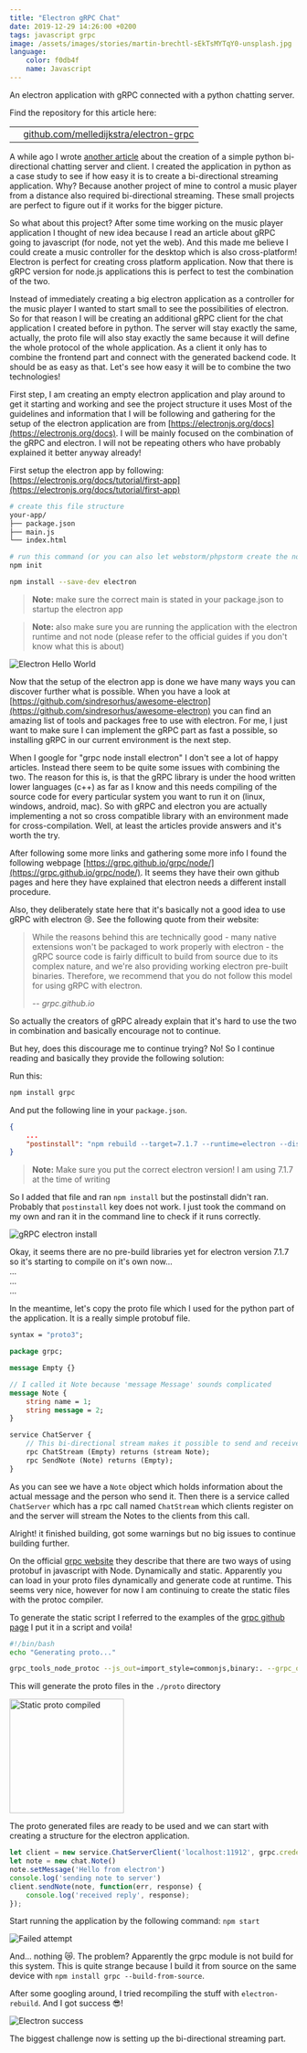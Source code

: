 ```yaml
---
title: "Electron gRPC Chat"
date: 2019-12-29 14:26:00 +0200
tags: javascript grpc
image: /assets/images/stories/martin-brechtl-sEkTsMYTqY0-unsplash.jpg
language:
    color: f0db4f
    name: Javascript
---
```

An electron application with gRPC connected with a python chatting server.
<!--more-->
Find the repository for this article here:
<table class="table table-condensed">
    <tr>
        <td><i class="mdi mdi-github-circle"></i></td>
        <td><a target="_blank" href="https://github.com/melledijkstra/electron-grpc">github.com/melledijkstra/electron-grpc</a></td>
    </tr>
</table>

A while ago I wrote [another article](/stories/2019-11-24-chatting-with-grpc-in-python) about the creation of a simple python bi-directional chatting server and client.
I created the application in python as a case study to see if how easy it is to create a bi-directional streaming application.
Why? Because another project of mine to control a music player from a distance also required bi-directional streaming.
These small projects are perfect to figure out if it works for the bigger picture.

So what about this project? After some time working on the music player application I thought of new idea because I read an article about gRPC going to javascript (for node, not yet the web).
And this made me believe I could create a music controller for the desktop which is also cross-platform! Electron is perfect for creating cross platform application. Now that there is gRPC version
for node.js applications this is perfect to test the combination of the two.

Instead of immediately creating a big electron application as a controller for the music player I wanted to start small to see the possibilities of electron.
So for that reason I will be creating an additional gRPC client for the chat application I created before in python. The server will stay exactly the same, actually, the proto file will also
stay exactly the same because it will define the whole protocol of the whole application. As a client it only has to combine the frontend part and connect with the generated backend code.
It should be as easy as that. Let's see how easy it will be to combine the two technologies!

First step, I am creating an empty electron application and play around to get it starting and working and see the project structure it uses
Most of the guidelines and information that I will be following and gathering for the setup of the electron application are from [https://electronjs.org/docs](https://electronjs.org/docs).
I will be mainly focused on the combination of the gRPC and electron. I will not be repeating others who have probably explained it better anyway already!

First setup the electron app by following: [https://electronjs.org/docs/tutorial/first-app](https://electronjs.org/docs/tutorial/first-app)
```bash
# create this file structure
your-app/
├── package.json
├── main.js
└── index.html

# run this command (or you can also let webstorm/phpstorm create the node application and it will fill the package.json
npm init

npm install --save-dev electron
```

> **Note:** make sure the correct main is stated in your package.json to startup the electron app

> **Note:** also make sure you are running the application with the electron runtime and 
not node (please refer to the official guides if you don't know what this is about)

![Electron Hello World](/assets/images/story-images/electron-hello-world.png)

Now that the setup of the electron app is done we have many ways you can discover further what is possible.
When you have a look at [https://github.com/sindresorhus/awesome-electron](https://github.com/sindresorhus/awesome-electron) you can find an amazing list of tools and packages free to use with electron.
For me, I just want to make sure I can implement the gRPC part as fast a possible, so installing gRPC in our current environment is the next step.

When I google for "grpc node install electron" I don't see a lot of happy articles. Instead there seem to be quite some issues with combining the two. The reason for this is, is that the gRPC library
is under the hood written lower languages (c++) as far as I know and this needs compiling of the source code for every particular system you want to run it on (linux, windows, android, mac).
So with gRPC and electron you are actually implementing a not so cross compatible library with an environment made for cross-compilation. Well, at least the articles provide answers and it's worth the try.

After following some more links and gathering some more info I found the following webpage [https://grpc.github.io/grpc/node/](https://grpc.github.io/grpc/node/).
It seems they have their own github pages and here they have explained that electron needs a different install procedure.

Also, they deliberately state here that it's basically not a good idea to use gRPC with electron 😢.
See the following quote from their website:

> While the reasons behind this are technically good - many native extensions won't be packaged to work properly with electron - the gRPC source code is fairly difficult to build from source due to its complex nature, and we're also providing working electron pre-built binaries. Therefore, we recommend that you do not follow this model for using gRPC with electron.<br />
>
> -- <cite>grpc.github.io</cite>

So actually the creators of gRPC already explain that it's hard to use the two in combination and basically encourage not to continue.

But hey, does this discourage me to continue trying? No!
So I continue reading and basically they provide the following solution:

Run this:
```bash
npm install grpc
``` 

And put the following line in your `package.json`.
```json
{
    ...
    "postinstall": "npm rebuild --target=7.1.7 --runtime=electron --dist-url=https://atom.io/download/electron"
}
```

> **Note:** Make sure you put the correct electron version! I am using 7.1.7 at the time of writing

So I added that file and ran `npm install` but the postinstall didn't ran. Probably that `postinstall` key does not work.
I just took the command on my own and ran it in the command line to check if it runs correctly.

![gRPC electron install](/assets/images/story-images/grpc-install.png)

Okay, it seems there are no pre-build libraries yet for electron version 7.1.7 so it's starting to compile on it's own now...<br/>
...<br/>
...<br/>
...<br/>

In the meantime, let's copy the proto file which I used for the python part of the application.
It is a really simple protobuf file.

```proto
syntax = "proto3";

package grpc;

message Empty {}

// I called it Note because 'message Message' sounds complicated
message Note {
    string name = 1;
    string message = 2;
}

service ChatServer {
    // This bi-directional stream makes it possible to send and receive Notes between 2 persons
    rpc ChatStream (Empty) returns (stream Note);
    rpc SendNote (Note) returns (Empty);
}
```

As you can see we have a `Note` object which holds information about the actual message and the person who send it.
Then there is a service called `ChatServer` which has a rpc call named `ChatStream` which clients register on and the server
will stream the Notes to the clients from this call.

Alright! it finished building, got some warnings but no big issues to continue building further.

On the official [grpc website](https://grpc.io/docs/tutorials/basic/node/) they describe that there are two ways of using protobuf in javascript with Node.
Dynamically and static. Apparently you can load in your proto files dynamically and generate code at runtime.
This seems very nice, however for now I am continuing to create the static files with the protoc compiler.

To generate the static script I referred to the examples of the [grpc github page](https://github.com/grpc/grpc/tree/master/examples/node/static_codegen)
I put it in a script and voila!

```bash
#!/bin/bash
echo "Generating proto..."

grpc_tools_node_protoc --js_out=import_style=commonjs,binary:. --grpc_out=. --plugin=protoc-gen-grpc=`which grpc_tools_node_protoc_plugin` ./proto/chat.proto
```

This will generate the proto files in the `./proto` directory

<img class="img-responsive" style="height: 200px; width: auto;" src="/assets/images/story-images/proto-compiled.png" alt="Static proto compiled" />

The proto generated files are ready to be used and we can start with creating a structure for the electron application.

```javascript
let client = new service.ChatServerClient('localhost:11912', grpc.credentials.createInsecure())
let note = new chat.Note()
note.setMessage('Hello from electron')
console.log('sending note to server')
client.sendNote(note, function(err, response) {
    console.log('received reply', response);
});
```

Start running the application by the following command: `npm start`

![Failed attempt](/assets/images/story-images/failed-attempt-1.png)

And... nothing 😿. The problem? Apparently the grpc module is not build for this system. This is quite strange because I build
it from source on the same device with `npm install grpc --build-from-source`.

After some googling around, I tried recompiling the stuff with `electron-rebuild`. And I got success 😎!

![Electron success](/assets/images/story-images/electron-success.png)

The biggest challenge now is setting up the bi-directional streaming part.
